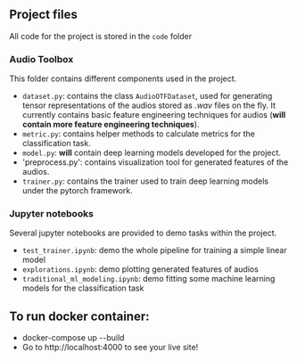 ## Project files

All code for the project is stored in the `code` folder

### Audio Toolbox

This folder contains different components used in the project.

- `dataset.py`: contains the class `AudioOTFDataset`, used for generating tensor representations of the audios stored as *.wav* files on the fly. It currently contains basic feature engineering techniques for audios (**will contain more feature engineering techniques**).
- `metric.py`: contains helper methods to calculate metrics for the classification task.
- `model.py`: **will** contain deep learning models developed for the project.
- 'preprocess.py': contains visualization tool for generated features of the audios.
- `trainer.py`: contains the trainer used to train deep learning models under the pytorch framework.

### Jupyter notebooks

Several jupyter notebooks are provided to demo tasks within the project.

- `test_trainer.ipynb`: demo the whole pipeline for training a simple linear model
- `explorations.ipynb`: demo plotting generated features of audios
- `traditional_ml_modeling.ipynb`: demo fitting some machine learning models for the classification task

## To run docker container:

- docker-compose up --build
- Go to http://localhost:4000 to see your live site!
